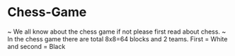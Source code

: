 # Chess-Game

~ We all know about the chess game if not please first read about chess.
~ In the chess game there are total 8x8=64 blocks and 2 teams. First = White and second = Black
